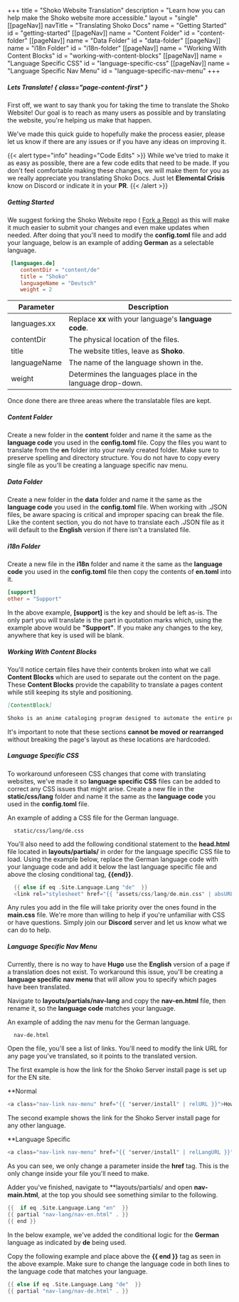 +++
title = "Shoko Website Translation"
description = "Learn how you can help make the Shoko website more accessible."
layout = "single"
[[pageNav]]
navTitle = "Translating Shoko Docs"
name = "Getting Started"
id = "getting-started"
[[pageNav]]
name = "Content Folder"
id = "content-folder"
[[pageNav]]
name = "Data Folder"
id = "data-folder"
[[pageNav]]
name = "i18n Folder"
id = "i18n-folder"
[[pageNav]]
name = "Working With Content Blocks"
id = "working-with-content-blocks"
[[pageNav]]
name = "Language Specific CSS"
id = "language-specific-css"
[[pageNav]]
name = "Language Specific Nav Menu"
id = "language-specific-nav-menu"
+++

##### Lets Translate! { class="page-content-first" }

First off, we want to say thank you for taking the time to translate the Shoko Website! Our goal is to reach as many users as possible and by translating the website, you're helping us make that happen.

We've made this quick guide to hopefully make the process easier, please let us know if there are any issues or if you have any ideas on improving it.

{{< alert type="info" heading="Code Edits" >}}
While we've tried to make it as easy as possible, there are a few code edits that need to be made. If you don't feel comfortable making these changes, we will make them for you as we really appreciate you translating Shoko Docs. Just let **Elemental Crisis** know on Discord or indicate it in your **PR**.
{{< /alert >}}

##### Getting Started

We suggest forking the Shoko Website repo ( [Fork a Repo](https://docs.github.com/en/github/getting-started-with-github/fork-a-repo)) as this will make it much easier to submit your changes and even make updates when needed. After doing that you'll need to modify the **config.toml** file and add your language, below is an example of adding **German** as a selectable language.

```toml
 [languages.de]
	contentDir = "content/de"
	title = "Shoko"
	languageName = "Deutsch"
	weight = 2
```

<table class="table table-striped">
  <thead>
    <tr>
      <th scope="col">Parameter</th>
      <th scope="col">Description</th>
    </tr>
  </thead>
  <tbody>
    <tr>
      <td>languages.xx</td>
      <td>Replace <strong>xx</strong> with your language's <strong>language code</strong>.</td>
    </tr>
    <tr>
      <td>contentDir</td>
      <td>The physical location of the files.</td>
    </tr>
    <tr>
      <td>title</td>
      <td>The website titles, leave as <strong>Shoko</strong>.</td>
    </tr>
    <tr>
      <td>languageName</td>
      <td>The name of the language shown in the.</td>
    </tr>
    <tr>
      <td>weight</td>
      <td>Determines the languages place in the language drop-down.</td>
    </tr>
  </tbody>
</table>

Once done there are three areas where the translatable files are kept.

##### Content Folder

Create a new folder in the **content** folder and name it the same as the **language code** you used in the **config.toml** file. Copy the files you want to translate from the **en** folder into your newly created folder. Make sure to preserve spelling and directory structure. You do not have to copy every single file as you'll be creating a language specific nav menu. 

##### Data Folder

Create a new folder in the **data** folder and name it the same as the **language code** you used in the **config.toml** file. When working with .JSON files, be aware spacing is critical and improper spacing can break the file. Like the content section, you do not have to translate each .JSON file as it will default to the **English** version if there isn't a translated file.

##### i18n Folder

Create a new file in the **i18n** folder and name it the same as the **language code** you used in the **config.toml** file then copy the contents of **en.toml** into it.

```toml
[support]
other = "Support"
```
In the above example, **[support]** is the key and should be left as-is. The only part you will translate is the part in quotation marks which, using the example above would be **"Support"**. If you make any changes to the key, anywhere that key is used will be blank.

##### Working With Content Blocks

You'll notice certain files have their contents broken into what we call **Content Blocks** which are used to separate out the content on the page. These **Content Blocks** provide the capability to translate a pages content while still keeping its style and positioning.

```md
[ContentBlock]

Shoko is an anime cataloging program designed to automate the entire process of cataloging your anime collection regardless of the size and number of files in your collection. With Shoko, you'll spend more time watching and building your collection instead of organizing it.
```

It's important to note that these sections **cannot be moved or rearranged** without breaking the page's layout as these locations are hardcoded.

##### Language Specific CSS

To workaround unforeseen CSS changes that come with translating websites, we've made it so **language specific CSS** files can be added to correct any CSS issues that might arise. Create a new file in the **static/css/lang** folder and name it the same as the **language code** you used in the **config.toml** file.

An example of adding a CSS file for the German language.

```dir
  static/css/lang/de.css
```

You'll also need to add the following conditional statement to the **head.html** file located in **layouts/partials/** in order for the language specific CSS file to load. Using the example below, replace the German language code with your language code and add it below the last language specific file and above the closing conditional tag, **{{end}}**.

```go
  {{ else if eq .Site.Language.Lang "de"  }}
  <link rel="stylesheet" href="{{ "assets/css/lang/de.min.css" | absURL }}">
```

Any rules you add in the file will take priority over the ones found in the **main.css** file. We're more than willing to help if you're unfamiliar with CSS or have questions. Simply join our **Discord** server and let us know what we can do to help. 

##### Language Specific Nav Menu

Currently, there is no way to have **Hugo** use the **English** version of a page if a translation does not exist. To workaround this issue, you'll be creating a **language specific nav menu** that will allow you to specify which pages have been translated. 

Navigate to **layouts/partials/nav-lang** and copy the **nav-en.html** file, then rename it, so the **language code** matches your language. 

An example of adding the nav menu for the German language.

```dir
  nav-de.html
```

Open the file, you'll see a list of links. You'll need to modify the link URL for any page you've translated, so it points to the translated version. 

The first example is how the link for the Shoko Server install page is set up for the EN site. 

**Normal 
```go
<a class="nav-link nav-menu" href="{{ "server/install" | relURL }}">How To Install</a>
```

The second example shows the link for the Shoko Server install page for any other language.

**Language Specific
```go
<a class="nav-link nav-menu" href="{{ "server/install" | relLangURL }}">How To Install</a>
```

As you can see, we only change a parameter inside the **href** tag. This is the only change inside your file you'll need to make. 

Adder you've finished, navigate to **layouts/partials/ and open **nav-main.html**, at the top you should see something similar to the following. 

```go
{{  if eq .Site.Language.Lang "en"  }}
{{ partial "nav-lang/nav-en.html" . }}
{{ end }}
```
In the below example, we've added the conditional logic for the **German** language as indicated by **de** being used. 

Copy the following example and place above the **{{ end }}** tag as seen in the above example. Make sure to change the language code in both lines to the language code that matches your language.

```go
{{ else if eq .Site.Language.Lang "de"  }}
{{ partial "nav-lang/nav-de.html" . }}
```